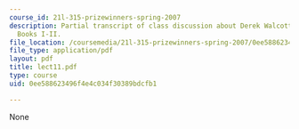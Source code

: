 ```yaml
---
course_id: 21l-315-prizewinners-spring-2007
description: Partial transcript of class discussion about Derek Walcott and Omeros
  Books I-II.
file_location: /coursemedia/21l-315-prizewinners-spring-2007/0ee588623496f4e4c034f30389bdcfb1_lect11.pdf
file_type: application/pdf
layout: pdf
title: lect11.pdf
type: course
uid: 0ee588623496f4e4c034f30389bdcfb1

---
```

None